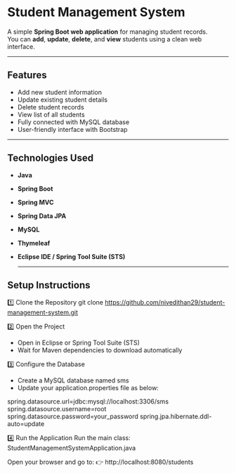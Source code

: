 #  Student Management System

A simple **Spring Boot web application** for managing student records.  
You can **add**, **update**, **delete**, and **view** students using a clean web interface.

---

##  Features
- Add new student information  
- Update existing student details  
- Delete student records  
- View list of all students  
- Fully connected with MySQL database  
- User-friendly interface with Bootstrap  

---

##  Technologies Used
- **Java**  
- **Spring Boot**  
- **Spring MVC**  
- **Spring Data JPA**  
- **MySQL**  
- **Thymeleaf**  
- **Eclipse IDE / Spring Tool Suite (STS)**

   ---

## Setup Instructions

1️⃣ Clone the Repository
git clone https://github.com/nivedithan29/student-management-system.git

2️⃣ Open the Project

- Open in Eclipse or Spring Tool Suite (STS)
- Wait for Maven dependencies to download automatically

3️⃣ Configure the Database

- Create a MySQL database named sms
- Update your application.properties file as below:

spring.datasource.url=jdbc:mysql://localhost:3306/sms
spring.datasource.username=root
spring.datasource.password=your_password
spring.jpa.hibernate.ddl-auto=update

4️⃣ Run the Application
Run the main class: StudentManagementSystemApplication.java

Open your browser and go to:
👉 http://localhost:8080/students


